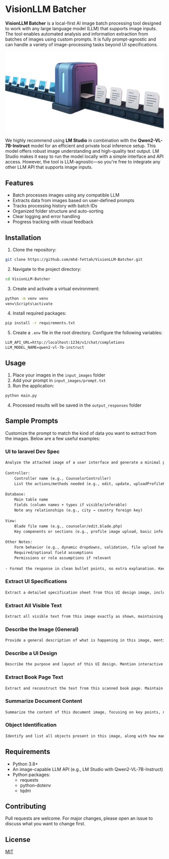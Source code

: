 # VisionLLM Batcher

**VisionLLM Batcher** is a local-first AI image batch processing tool designed to work with any large language model (LLM) that supports image inputs. The tool enables automated analysis and information extraction from batches of images using custom prompts. It is fully prompt-agnostic and can handle a variety of image-processing tasks beyond UI specifications.

<p align="center">
  <img src="visionllm-banner.png" alt="VisionLLM Batcher banner" />
</p>


We highly recommend using **LM Studio** in combination with the **Qwen2-VL-7B-Instruct** model for an efficient and private local inference setup. This model offers robust image understanding and high-quality text output. LM Studio makes it easy to run the model locally with a simple interface and API access. However, the tool is LLM-agnostic—so you're free to integrate any other LLM API that supports image inputs.

## Features

- Batch processes images using any compatible LLM
- Extracts data from images based on user-defined prompts
- Tracks processing history with batch IDs
- Organized folder structure and auto-sorting
- Clear logging and error handling
- Progress tracking with visual feedback

## Installation

1. Clone the repository:

```bash
git clone https://github.com/mhd-fettah/VisionLLM-Batcher.git
```

2. Navigate to the project directory:

```bash
cd VisionLLM-Batcher
```

3. Create and activate a virtual environment:

```bash
python -m venv venv
venv\Scripts\activate
```

4. Install required packages:

```bash
pip install -r requirements.txt
```

5. Create a `.env` file in the root directory. Configure the following variables:

```plaintext
LLM_API_URL=http://localhost:1234/v1/chat/completions
LLM_MODEL_NAME=qwen2-vl-7b-instruct
```

## Usage

1. Place your images in the `input_images` folder
2. Add your prompt in `input_images/prompt.txt`
3. Run the application:

```bash
python main.py
```

4. Processed results will be saved in the `output_responses` folder

## Sample Prompts

Customize the prompt to match the kind of data you want to extract from the images. Below are a few useful examples:

### UI to laravel Dev Spec 
```txt
Analyze the attached image of a user interface and generate a minimal product requirement summary with the following structure:

Controller:
    Controller name (e.g., CounselorController)
    List the actions/methods needed (e.g., edit, update, uploadProfilePicture)

Database:
    Main table name
    Fields (column names + types if visible/inferable)
    Note any relationships (e.g., city → country foreign key)

View:
    Blade file name (e.g., counselor/edit.blade.php)
    Key components or sections (e.g., profile image upload, basic info form)

Other Notes:
    Form behavior (e.g., dynamic dropdowns, validation, file upload handling)
    Required/optional field assumptions
    Permissions or role assumptions if relevant

- Format the response in clean bullet points, no extra explanation. Keep it short and developer-friendly.
```

### Extract UI Specifications
```txt
Extract a detailed specification sheet from this UI design image, including component names, hierarchy, dimensions, and color codes.
```

### Extract All Visible Text
```txt
Extract all visible text from this image exactly as shown, maintaining the order and structure.
```

### Describe the Image (General)
```txt
Provide a general description of what is happening in this image, mentioning people, objects, and context.
```

### Describe a UI Design
```txt
Describe the purpose and layout of this UI design. Mention interactive components and potential user actions.
```

### Extract Book Page Text
```txt
Extract and reconstruct the text from this scanned book page. Maintain paragraph structure and line breaks if possible.
```

### Summarize Document Content
```txt
Summarize the content of this document image, focusing on key points, names, and any numerical data.
```

### Object Identification
```txt
Identify and list all objects present in this image, along with how many of each are visible.
```

## Requirements

- Python 3.8+
- An image-capable LLM API (e.g., LM Studio with Qwen2-VL-7B-Instruct)
- Python packages:
  - requests
  - python-dotenv
  - tqdm

## Contributing

Pull requests are welcome. For major changes, please open an issue to discuss what you want to change first.

## License

[MIT](https://choosealicense.com/licenses/mit/)

